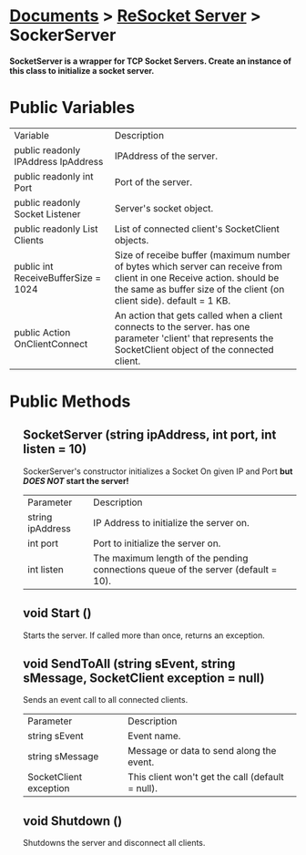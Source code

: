 # [Documents](https://github.com/Tidominer/ReSocket/blob/main/Documents/Documents.md) > [ReSocket Server](https://github.com/Tidominer/ReSocket/blob/main/Documents/ReSocket/ReSocket.md) > SockerServer
#### SocketServer is a wrapper for TCP Socket Servers. Create an instance of this class to initialize a socket server.

# Public Variables

<table>
  <tr>
    <td>Variable</td>
    <td>Description</td>
  </tr>
  <tr>
    <td> public readonly IPAddress IpAddress </td>
    <td> IPAddress of the server. </td>
  </tr>
  <tr>
    <td> public readonly int Port </td>
    <td> Port of the server. </td>
  </tr>
  <tr>
    <td> public readonly Socket Listener </td>
    <td> Server's socket object. </td>
  </tr>
  <tr>
    <td> public readonly List<SocketClient> Clients </td>
    <td> List of connected client's SocketClient objects. </td>
  </tr>
  <tr>
    <td> public int ReceiveBufferSize = 1024 </td>
    <td> Size of receibe buffer (maximum number of bytes which server can receive from client in one Receive action. should be the same as buffer size of the client (on client side). default = 1 KB. </td>
  </tr>
  <tr>
    <td> public Action<SocketClient> OnClientConnect </td>
    <td> An action that gets called when a client connects to the server. has one parameter 'client' that represents the SocketClient object of the connected client. </td>
  </tr>
  </table>

# Public Methods

<ul>
  <l1> <h2> SocketServer (string ipAddress, int port, int listen = 10) </h2> </li>
  SockerServer's constructor initializes a Socket On given IP and Port <b>but <i>DOES NOT</i> start the server!</b>
  <table>
    <tr>
      <td>Parameter</td>
      <td>Description</td>
    </tr>
    <tr>
      <td>string ipAddress</td>
      <td>IP Address to initialize the server on.</td>
    </tr>
    <tr>
      <td>int port</td>
      <td>Port to initialize the server on.</td>
    </tr>
    <tr>
      <td>int listen</td>
      <td>The maximum length of the pending connections queue of the server (default = 10).</td>
    </tr>
  </table>
  <l1> <h2> void Start () </h2> </li>
  Starts the server. If called more than once, returns an exception.
  <l1> <h2> void SendToAll (string sEvent, string sMessage, SocketClient exception = null) </h2> </li>
  Sends an event call to all connected clients.
    <table>
    <tr>
      <td>Parameter</td>
      <td>Description</td>
    </tr>
    <tr>
      <td>string sEvent</td>
      <td>Event name.</td>
    </tr>
    <tr>
      <td>string sMessage</td>
      <td>Message or data to send along the event.</td>
    </tr>
    <tr>
      <td>SocketClient exception</td>
      <td>This client won't get the call (default = null).</td>
    </tr>
  </table>
  <l1> <h2> void Shutdown () </h2> </li>
  Shutdowns the server and disconnect all clients.
</ul>
